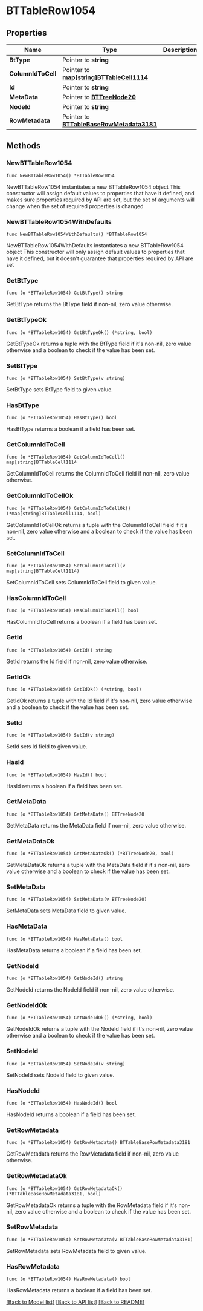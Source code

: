 # BTTableRow1054

## Properties

Name | Type | Description | Notes
------------ | ------------- | ------------- | -------------
**BtType** | Pointer to **string** |  | [optional] 
**ColumnIdToCell** | Pointer to [**map[string]BTTableCell1114**](BTTableCell-1114.md) |  | [optional] 
**Id** | Pointer to **string** |  | [optional] 
**MetaData** | Pointer to [**BTTreeNode20**](BTTreeNode-20.md) |  | [optional] 
**NodeId** | Pointer to **string** |  | [optional] 
**RowMetadata** | Pointer to [**BTTableBaseRowMetadata3181**](BTTableBaseRowMetadata-3181.md) |  | [optional] 

## Methods

### NewBTTableRow1054

`func NewBTTableRow1054() *BTTableRow1054`

NewBTTableRow1054 instantiates a new BTTableRow1054 object
This constructor will assign default values to properties that have it defined,
and makes sure properties required by API are set, but the set of arguments
will change when the set of required properties is changed

### NewBTTableRow1054WithDefaults

`func NewBTTableRow1054WithDefaults() *BTTableRow1054`

NewBTTableRow1054WithDefaults instantiates a new BTTableRow1054 object
This constructor will only assign default values to properties that have it defined,
but it doesn't guarantee that properties required by API are set

### GetBtType

`func (o *BTTableRow1054) GetBtType() string`

GetBtType returns the BtType field if non-nil, zero value otherwise.

### GetBtTypeOk

`func (o *BTTableRow1054) GetBtTypeOk() (*string, bool)`

GetBtTypeOk returns a tuple with the BtType field if it's non-nil, zero value otherwise
and a boolean to check if the value has been set.

### SetBtType

`func (o *BTTableRow1054) SetBtType(v string)`

SetBtType sets BtType field to given value.

### HasBtType

`func (o *BTTableRow1054) HasBtType() bool`

HasBtType returns a boolean if a field has been set.

### GetColumnIdToCell

`func (o *BTTableRow1054) GetColumnIdToCell() map[string]BTTableCell1114`

GetColumnIdToCell returns the ColumnIdToCell field if non-nil, zero value otherwise.

### GetColumnIdToCellOk

`func (o *BTTableRow1054) GetColumnIdToCellOk() (*map[string]BTTableCell1114, bool)`

GetColumnIdToCellOk returns a tuple with the ColumnIdToCell field if it's non-nil, zero value otherwise
and a boolean to check if the value has been set.

### SetColumnIdToCell

`func (o *BTTableRow1054) SetColumnIdToCell(v map[string]BTTableCell1114)`

SetColumnIdToCell sets ColumnIdToCell field to given value.

### HasColumnIdToCell

`func (o *BTTableRow1054) HasColumnIdToCell() bool`

HasColumnIdToCell returns a boolean if a field has been set.

### GetId

`func (o *BTTableRow1054) GetId() string`

GetId returns the Id field if non-nil, zero value otherwise.

### GetIdOk

`func (o *BTTableRow1054) GetIdOk() (*string, bool)`

GetIdOk returns a tuple with the Id field if it's non-nil, zero value otherwise
and a boolean to check if the value has been set.

### SetId

`func (o *BTTableRow1054) SetId(v string)`

SetId sets Id field to given value.

### HasId

`func (o *BTTableRow1054) HasId() bool`

HasId returns a boolean if a field has been set.

### GetMetaData

`func (o *BTTableRow1054) GetMetaData() BTTreeNode20`

GetMetaData returns the MetaData field if non-nil, zero value otherwise.

### GetMetaDataOk

`func (o *BTTableRow1054) GetMetaDataOk() (*BTTreeNode20, bool)`

GetMetaDataOk returns a tuple with the MetaData field if it's non-nil, zero value otherwise
and a boolean to check if the value has been set.

### SetMetaData

`func (o *BTTableRow1054) SetMetaData(v BTTreeNode20)`

SetMetaData sets MetaData field to given value.

### HasMetaData

`func (o *BTTableRow1054) HasMetaData() bool`

HasMetaData returns a boolean if a field has been set.

### GetNodeId

`func (o *BTTableRow1054) GetNodeId() string`

GetNodeId returns the NodeId field if non-nil, zero value otherwise.

### GetNodeIdOk

`func (o *BTTableRow1054) GetNodeIdOk() (*string, bool)`

GetNodeIdOk returns a tuple with the NodeId field if it's non-nil, zero value otherwise
and a boolean to check if the value has been set.

### SetNodeId

`func (o *BTTableRow1054) SetNodeId(v string)`

SetNodeId sets NodeId field to given value.

### HasNodeId

`func (o *BTTableRow1054) HasNodeId() bool`

HasNodeId returns a boolean if a field has been set.

### GetRowMetadata

`func (o *BTTableRow1054) GetRowMetadata() BTTableBaseRowMetadata3181`

GetRowMetadata returns the RowMetadata field if non-nil, zero value otherwise.

### GetRowMetadataOk

`func (o *BTTableRow1054) GetRowMetadataOk() (*BTTableBaseRowMetadata3181, bool)`

GetRowMetadataOk returns a tuple with the RowMetadata field if it's non-nil, zero value otherwise
and a boolean to check if the value has been set.

### SetRowMetadata

`func (o *BTTableRow1054) SetRowMetadata(v BTTableBaseRowMetadata3181)`

SetRowMetadata sets RowMetadata field to given value.

### HasRowMetadata

`func (o *BTTableRow1054) HasRowMetadata() bool`

HasRowMetadata returns a boolean if a field has been set.


[[Back to Model list]](../README.md#documentation-for-models) [[Back to API list]](../README.md#documentation-for-api-endpoints) [[Back to README]](../README.md)


